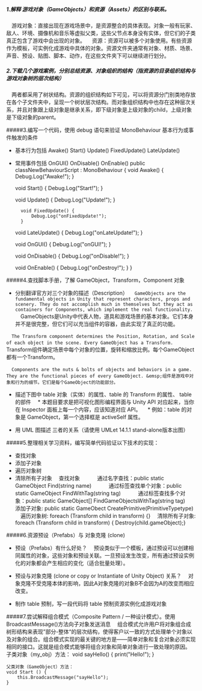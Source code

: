 ##### 1.解释 游戏对象（GameObjects）和资源（Assets）的区别与联系。</br>
&emsp;游戏对象：直接出现在游戏场景中，是资源整合的具体表现。对象一般有玩家、敌人、环境、摄像机和音乐等虚拟父类，这些父节点本身没有实体，但它们的子类真正包含了游戏中会出现的对象。 
&emsp;资源：资源可以被多个对象使用。有些资源作为模板，可实例化成游戏中具体的对象。资源文件夹通常有对象、材质、场景、声音、预设、贴图、脚本、动作，在这些文件夹下可以继续进行划分。

##### 2.下载几个游戏案例，分别总结资源、对象组织的结构（指资源的目录组织结构与游戏对象树的层次结构）
&emsp;两者都采用了树状结构。资源的组织结构如下可见，可以将资源分门别类地存放在各个子文件夹中，呈现一个树状层次结构。而对象组织结构中也存在这种层次关系，并且对象跟上级对象是继承关系，即下级对象是上级对象的child，上级对象是下级对象的parent。 

#####3.编写一个代码，使用 debug 语句来验证 MonoBehaviour 基本行为或事件触发的条件
* 基本行为包括 Awake() Start() Update() FixedUpdate() LateUpdate()
* 常用事件包括 OnGUI() OnDisable() OnEnable()
  public classNewBehaviourScript : MonoBehaviour {
    void Awake() {
      Debug.Log("Awake!");
    }
		
    void Start() {
      Debug.Log("Start!");
    }
		
    void Update() {
      Debug.Log("Update!");
		}
		
		void FixedUpdate() {
			Debug.Log("onFixedUpdate!");
		}

    void LateUpdate() {
			Debug.Log("onLateUpdate!");
		}

    void OnGUI() {
			Debug.Log("onGUI!");
		}

    void OnDisable() {
			Debug.Log("onDisable!");
		}

    void OnEnable() {
			Debug.Log("onDestroy!");
		}
  }

#####4.查找脚本手册，了解 GameObject，Transform，Component 对象
* 分别翻译官方对三个对象的描述（Description）
&emsp;```GameObjects are the fundamental objects in Unity that represent characters, props and scenery. They do not accomplish much in themselves but they act as containers for Components, which implement the real functionality.```
&emsp;GameObjects是Unity中代表人物，道具和游戏场景的基本对象。它们本身并不是很完整，但它们可以充当组件的容器，由此实现了真正的功能。

&emsp;```The Transform component determines the Position, Rotation, and Scale of each object in the scene. Every GameObject has a Transform.```
&emsp;Transform组件确定场景中每个对象的位置，旋转和缩放比例。每个GameObject都有一个Transform。

&emsp;```Components are the nuts & bolts of objects and behaviors in a game. They are the functional pieces of every GameObject.
&emsp;组件是游戏中对象和行为的细节。它们是每个GameObject的功能部分。```
	
* 描述下图中 table 对象（实体）的属性、table 的 Transform 的属性、 table 的部件
&emsp;*  本题目要求是把可视化图形编程界面与 Unity API 对应起来，当你在 Inspector 面板上每一个内容，应该知道对应 API。
&emsp;*  例如：table 的对象是 GameObject，第一个选择框是 activeSelf 属性。

* 用 UML 图描述 三者的关系（请使用 UMLet 14.1.1 stand-alone版本出图）


#####5.整理相关学习资料，编写简单代码验证以下技术的实现：
* 查找对象
* 添加子对象
*	遍历对象树
*	清除所有子对象
&emsp;查找对象
&emsp;&emsp;&emsp;通过名字查找：public static GameObject Find(string name)
&emsp;&emsp;&emsp;通过标签查找单个对象：public static GameObject FindWithTag(string tag)
&emsp;&emsp;&emsp;通过标签查找多个对象：public static GameObject[] FindGameObjectsWithTag(string tag)
&emsp;添加子对象: public static GameObect CreatePrimitive(PrimitiveTypetype)
&emsp;遍历对象树: foreach (Transform child in transform) {}
&emsp;清除所有子对象: foreach (Transform child in transform) { Destroy(child.gameObject);}

#####6.资源预设（Prefabs）与 对象克隆 (clone)
* 预设（Prefabs）有什么好处？
&emsp;预设类似于一个模板，通过预设可以创建相同属性的对象，这些对象和预设关联。一旦预设发生改变，所有通过预设实例化的对象都会产生相应的变化（适合批量处理）。
	
* 预设与对象克隆 (clone or copy or Instantiate of Unity Object) 关系？
&emsp;对象克隆不受克隆本体的影响，因此A对象克隆的对象B不会因为A的改变而相应改变。
	
* 制作 table 预制，写一段代码将 table 预制资源实例化成游戏对象
	
#####7.尝试解释组合模式（Composite Pattern / 一种设计模式）。使用 BroadcastMessage()方法向子对象发送消息
&emsp;组合模式允许用户将对象组合成树形结构来表现”部分-整体“的层次结构，使得客户以一致的方式处理单个对象以及对象的组合。组合模式实现的最关键的地方是——简单对象和复合对象必须实现相同的接口。这就是组合模式能够将组合对象和简单对象进行一致处理的原因。
	子类对象（my_obj）方法：
	void sayHello() {
		 print("Hello!");
	}

	父类对象（GameObject）方法：
	void Start () {
		this.BroadcastMessage("sayHello");
	}
	
	
